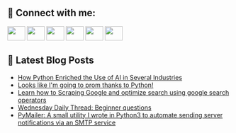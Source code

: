 ## 🔎 Connect with me:
[<img height="32" width="40" src="https://cdn.jsdelivr.net/npm/simple-icons@v5/icons/telegram.svg" />](https://t.me/bullbesh)
[<img height="32" width="40" src="https://cdn.jsdelivr.net/npm/simple-icons@v5/icons/vk.svg" />](https://vk.com/bullbesh)
[<img height="32" width="40" src="https://cdn.jsdelivr.net/npm/simple-icons@v5/icons/twitter.svg" />](https://twitter.com/bullbesh1)
[<img height="32" width="40" src="https://cdn.jsdelivr.net/npm/simple-icons@v5/icons/instagram.svg" />](https://www.instagram.com/bullbesh)
[<img height="32" width="40" src="https://cdn.jsdelivr.net/npm/simple-icons@v5/icons/reddit.svg" />](https://www.reddit.com/user/bullbesh)
[<img height="32" width="40" src="https://cdn.jsdelivr.net/npm/simple-icons@v5/icons/youtube.svg" />](https://www.youtube.com/channel/UCtfjRs6uzgq5mfm8S06WTcg)

## 📕 Latest Blog Posts
<!-- BLOG-POST-LIST:START -->
- [How Python Enriched the Use of AI in Several Industries](https://www.reddit.com/r/Python/comments/u7l4rv/how_python_enriched_the_use_of_ai_in_several/)
- [Looks like I&#39;m going to prom thanks to Python!](https://www.reddit.com/r/Python/comments/u7l0ce/looks_like_im_going_to_prom_thanks_to_python/)
- [Learn how to Scraping Google and optimize search using google search operators](https://www.reddit.com/r/Python/comments/u7kzgt/learn_how_to_scraping_google_and_optimize_search/)
- [Wednesday Daily Thread: Beginner questions](https://www.reddit.com/r/Python/comments/u7j74e/wednesday_daily_thread_beginner_questions/)
- [PyMailer: A small utility I wrote in Python3 to automate sending server notifications via an SMTP service](https://www.reddit.com/r/Python/comments/u7hk4i/pymailer_a_small_utility_i_wrote_in_python3_to/)
<!-- BLOG-POST-LIST:END -->
